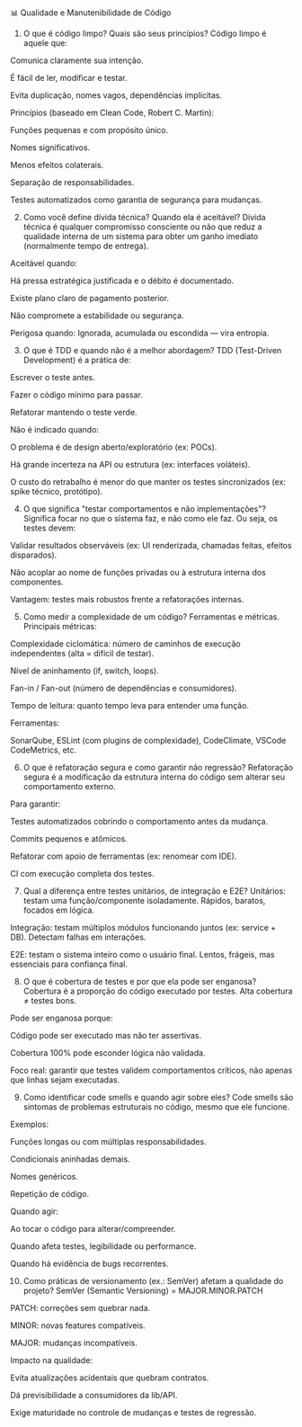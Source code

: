 📊 Qualidade e Manutenibilidade de Código
1. O que é código limpo? Quais são seus princípios?
Código limpo é aquele que:

Comunica claramente sua intenção.

É fácil de ler, modificar e testar.

Evita duplicação, nomes vagos, dependências implícitas.

Princípios (baseado em Clean Code, Robert C. Martin):

Funções pequenas e com propósito único.

Nomes significativos.

Menos efeitos colaterais.

Separação de responsabilidades.

Testes automatizados como garantia de segurança para mudanças.

2. Como você define dívida técnica? Quando ela é aceitável?
Dívida técnica é qualquer compromisso consciente ou não que reduz a qualidade interna de um sistema para obter um ganho imediato (normalmente tempo de entrega).

Aceitável quando:

Há pressa estratégica justificada e o débito é documentado.

Existe plano claro de pagamento posterior.

Não compromete a estabilidade ou segurança.

Perigosa quando:
Ignorada, acumulada ou escondida — vira entropia.

3. O que é TDD e quando não é a melhor abordagem?
TDD (Test-Driven Development) é a prática de:

Escrever o teste antes.

Fazer o código mínimo para passar.

Refatorar mantendo o teste verde.

Não é indicado quando:

O problema é de design aberto/exploratório (ex: POCs).

Há grande incerteza na API ou estrutura (ex: interfaces voláteis).

O custo do retrabalho é menor do que manter os testes sincronizados (ex: spike técnico, protótipo).

4. O que significa "testar comportamentos e não implementações"?
Significa focar no que o sistema faz, e não como ele faz.
Ou seja, os testes devem:

Validar resultados observáveis (ex: UI renderizada, chamadas feitas, efeitos disparados).

Não acoplar ao nome de funções privadas ou à estrutura interna dos componentes.

Vantagem: testes mais robustos frente a refatorações internas.

5. Como medir a complexidade de um código? Ferramentas e métricas.
Principais métricas:

Complexidade ciclomática: número de caminhos de execução independentes (alta = difícil de testar).

Nível de aninhamento (if, switch, loops).

Fan-in / Fan-out (número de dependências e consumidores).

Tempo de leitura: quanto tempo leva para entender uma função.

Ferramentas:

SonarQube, ESLint (com plugins de complexidade), CodeClimate, VSCode CodeMetrics, etc.

6. O que é refatoração segura e como garantir não regressão?
Refatoração segura é a modificação da estrutura interna do código sem alterar seu comportamento externo.

Para garantir:

Testes automatizados cobrindo o comportamento antes da mudança.

Commits pequenos e atômicos.

Refatorar com apoio de ferramentas (ex: renomear com IDE).

CI com execução completa dos testes.

7. Qual a diferença entre testes unitários, de integração e E2E?
Unitários: testam uma função/componente isoladamente.
Rápidos, baratos, focados em lógica.

Integração: testam múltiplos módulos funcionando juntos (ex: service + DB).
Detectam falhas em interações.

E2E: testam o sistema inteiro como o usuário final.
Lentos, frágeis, mas essenciais para confiança final.

8. O que é cobertura de testes e por que ela pode ser enganosa?
Cobertura é a proporção do código executado por testes.
Alta cobertura ≠ testes bons.

Pode ser enganosa porque:

Código pode ser executado mas não ter assertivas.

Cobertura 100% pode esconder lógica não validada.

Foco real: garantir que testes validem comportamentos críticos, não apenas que linhas sejam executadas.

9. Como identificar code smells e quando agir sobre eles?
Code smells são sintomas de problemas estruturais no código, mesmo que ele funcione.

Exemplos:

Funções longas ou com múltiplas responsabilidades.

Condicionais aninhadas demais.

Nomes genéricos.

Repetição de código.

Quando agir:

Ao tocar o código para alterar/compreender.

Quando afeta testes, legibilidade ou performance.

Quando há evidência de bugs recorrentes.

10. Como práticas de versionamento (ex.: SemVer) afetam a qualidade do projeto?
SemVer (Semantic Versioning) = MAJOR.MINOR.PATCH

PATCH: correções sem quebrar nada.

MINOR: novas features compatíveis.

MAJOR: mudanças incompatíveis.

Impacto na qualidade:

Evita atualizações acidentais que quebram contratos.

Dá previsibilidade a consumidores da lib/API.

Exige maturidade no controle de mudanças e testes de regressão.